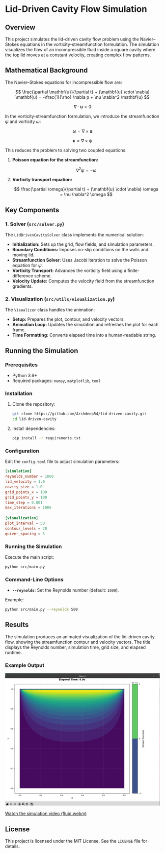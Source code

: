 # Lid-Driven Cavity Flow Simulation

## Overview

This project simulates the lid-driven cavity flow problem using the Navier–Stokes equations in the vorticity-streamfunction formulation. The simulation visualizes the flow of an incompressible fluid inside a square cavity where the top lid moves at a constant velocity, creating complex flow patterns.

## Mathematical Background

The Navier–Stokes equations for incompressible flow are:

$$
\frac{\partial \mathbf{u}}{\partial t} + (\mathbf{u} \cdot \nabla) \mathbf{u} = -\frac{1}{\rho} \nabla p + \nu \nabla^2 \mathbf{u}
$$

$$
\nabla \cdot \mathbf{u} = 0
$$

In the vorticity-streamfunction formulation, we introduce the streamfunction $\psi$ and vorticity $\omega$:

$$
\omega = \nabla \times \mathbf{u}
$$

$$
\mathbf{u} = \nabla \times \psi
$$

This reduces the problem to solving two coupled equations:

1. **Poisson equation for the streamfunction:**

   $$
   \nabla^2 \psi = -\omega
   $$

2. **Vorticity transport equation:**

   $$
   \frac{\partial \omega}{\partial t} + (\mathbf{u} \cdot \nabla) \omega = \nu \nabla^2 \omega
   $$

## Key Components

### 1. Solver (`src/solver.py`)

The `LidDrivenCavitySolver` class implements the numerical solution:

- **Initialization:** Sets up the grid, flow fields, and simulation parameters.
- **Boundary Conditions:** Imposes no-slip conditions on the walls and moving lid.
- **Streamfunction Solver:** Uses Jacobi iteration to solve the Poisson equation for $\psi$.
- **Vorticity Transport:** Advances the vorticity field using a finite-difference scheme.
- **Velocity Update:** Computes the velocity field from the streamfunction gradients.

### 2. Visualization (`src/utils/visualization.py`)

The `Visualizer` class handles the animation:

- **Setup:** Prepares the plot, contour, and velocity vectors.
- **Animation Loop:** Updates the simulation and refreshes the plot for each frame.
- **Time Formatting:** Converts elapsed time into a human-readable string.

## Running the Simulation

### Prerequisites

- Python 3.6+
- Required packages: `numpy`, `matplotlib`, `toml`

### Installation

1. Clone the repository:

   ```bash
   git clone https://github.com/Arshdeep54/lid-driven-cavity.git
   cd lid-driven-cavity
   ```

2. Install dependencies:

   ```bash
   pip install -r requirements.txt
   ```

### Configuration

Edit the `config.toml` file to adjust simulation parameters:

```toml
[simulation]
reynolds_number = 1000
lid_velocity = 1.0
cavity_size = 1.0
grid_points_x = 100
grid_points_y = 100
time_step = 0.001
max_iterations = 1000

[visualization]
plot_interval = 50
contour_levels = 20
quiver_spacing = 5
```

### Running the Simulation

Execute the main script:

```bash
python src/main.py
```

### Command-Line Options

- **`--reynolds`:** Set the Reynolds number (default: `1000`).

Example:

```bash
python src/main.py --reynolds 500
```

## Results

The simulation produces an animated visualization of the lid-driven cavity flow, showing the streamfunction contour and velocity vectors. The title displays the Reynolds number, simulation time, grid size, and elapsed runtime.

### Example Output

![Simulation Result](media/image.png)

[Watch the simulation video (fluid.webm)](media/fluid.webm)

## License

This project is licensed under the MIT License. See the `LICENSE` file for details.
